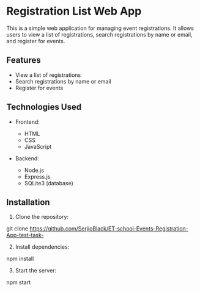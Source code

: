 # Registration List Web App

This is a simple web application for managing event registrations. It allows users to view a list of registrations, search registrations by name or email, and register for events.

## Features

- View a list of registrations
- Search registrations by name or email
- Register for events

## Technologies Used

- Frontend:
  - HTML
  - CSS
  - JavaScript

- Backend:
  - Node.js
  - Express.js
  - SQLite3 (database)

## Installation

1. Clone the repository:

git clone https://github.com/SerjioBlack/ET-school-Events-Registration-App-test-task-

2. Install dependencies:

npm install

3. Start the server:

npm start